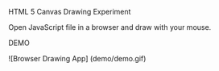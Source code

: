 HTML 5 Canvas Drawing Experiment

Open JavaScript file in a browser and draw with your mouse.

DEMO

![Browser Drawing App] (demo/demo.gif)

